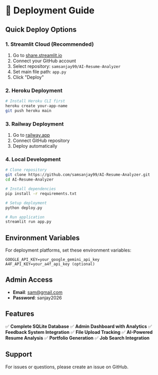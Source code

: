 # 🚀 Deployment Guide

## Quick Deploy Options

### 1. Streamlit Cloud (Recommended)
1. Go to [share.streamlit.io](https://share.streamlit.io)
2. Connect your GitHub account
3. Select repository: `samsanjay99/AI-Resume-Analyzer`
4. Set main file path: `app.py`
5. Click "Deploy"

### 2. Heroku Deployment
```bash
# Install Heroku CLI first
heroku create your-app-name
git push heroku main
```

### 3. Railway Deployment
1. Go to [railway.app](https://railway.app)
2. Connect GitHub repository
3. Deploy automatically

### 4. Local Development
```bash
# Clone repository
git clone https://github.com/samsanjay99/AI-Resume-Analyzer.git
cd AI-Resume-Analyzer

# Install dependencies
pip install -r requirements.txt

# Setup deployment
python deploy.py

# Run application
streamlit run app.py
```

## Environment Variables

For deployment platforms, set these environment variables:

```
GOOGLE_API_KEY=your_google_gemini_api_key
A4F_API_KEY=your_a4f_api_key (optional)
```

## Admin Access

- **Email**: sam@gmail.com
- **Password**: sanjay2026

## Features

✅ **Complete SQLite Database**
✅ **Admin Dashboard with Analytics**
✅ **Feedback System Integration**
✅ **File Upload Tracking**
✅ **AI-Powered Resume Analysis**
✅ **Portfolio Generation**
✅ **Job Search Integration**

## Support

For issues or questions, please create an issue on GitHub.